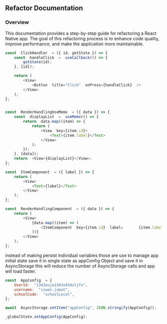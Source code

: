 ## Refactor Documentation

### Overview

This documentation provides a step-by-step guide for refactoring a React Native app. The goal of this refactoring process is to enhance code quality, improve performance, and make the application more maintainable.

```js
const  ClickHandler  = ({ id, getState }) => {
	const  handleClick  =  useCallback(() => {
		getState(id);
	}, [id]);

	return (
		<View>
			<Button  title="Click"  onPress={handleClick}  />
		</View>
	);
};
```

```js

const  RenderHandlingUseMemo  = ({ data }) => {
	const  displayList  =  useMemo(() => {
		return  data.map((item) => {
			return (
				<View  key={item.id}>
					<Text>{item.label}</Text>
				</View>
			);
		});
	}, [data]);
	return  <View>{displayList}</View>;
};
```

```js
const  ItemComponent  = ({ label }) => {
	return (
		<View>
			<Text>{label}</Text>
		</View>
	);
};

const  RenderHandlingComponent  = ({ data }) => {
	return (
		<View>
			{data.map((item) => (
				<ItemComponent  key={item.id}  label=		{item.label}  />
			))}
		</View>
	);
};
```

instead of making persist individual variables those are use to manage app initial state save it in single state as appConfig Object and save it in AsyncStorage this will reduce the number of AsyncStorage calls and app will load faster.

```js
const  AppConfig  = {
	UserId:  "1343oujo2343o434uljfs",
	username:  "iswan.jumat",
	schoolCode:  "schoolLocal",
};

await  AsyncStorage.setItem("appConfig", JSON.stringify(AppConfig));

_globalState.setAppConfig(AppConfig);
```
<!--stackedit_data:
eyJoaXN0b3J5IjpbLTE3MjkxNjkwNTIsLTg2NjIwOTc4OSwtOD
Y2MjA5Nzg5LC0xMDQ2Mjc4NzI2XX0=
-->